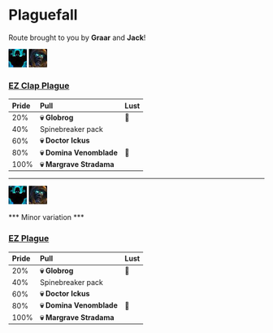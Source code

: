 # Plaguefall

Route brought to you by **Graar** and **Jack**!



![Fortified](../__media/fortified.png) ![Tyrannical](../__media/tyrannical.png)

### [EZ Clap Plague](https://raw.githubusercontent.com/holicron/Routes/main/Plaguefall/EZ_Clap_Plague.txt)

| Pride | Pull | Lust |
| :-- | :-- | :-- |
| 20%  | **💀 Globrog** | 💢 |
| 40% | Spinebreaker pack | |
| 60%  | **💀 Doctor Ickus** | |
| 80%  | **💀 Domina Venomblade** | 💢 |
| 100% | **💀 Margrave Stradama** |  |

---

![Fortified](../__media/fortified.png) ![Tyrannical](../__media/tyrannical.png)

*** Minor variation ***

### [EZ Plague](https://raw.githubusercontent.com/holicron/Routes/main/Plaguefall/EZ_Plague.txt)

| Pride | Pull | Lust |
| :-- | :-- | :-- |
| 20%  | **💀 Globrog** | 💢 |
| 40% | Spinebreaker pack | |
| 60%  | **💀 Doctor Ickus** | |
| 80%  | **💀 Domina Venomblade** | 💢 |
| 100% | **💀 Margrave Stradama** |  |

